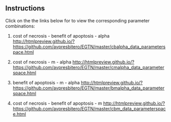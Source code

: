 ## Instructions

Click on the the links below for to view the corresponding parameter combinations: 

1. cost of necrosis - benefit of apoptosis - alpha
http://htmlpreview.github.io/?https://github.com/avpresbitero/EGTN/master/cbalpha_data_parameterspace.html

2. cost of necrosis - m - alpha
http://htmlpreview.github.io/?https://github.com/avpresbitero/EGTN/master/cmalpha_data_parameterspace.html

3. benefit of apoptosis - m - alpha
http://htmlpreview.github.io/?https://github.com/avpresbitero/EGTN/master/bmalpha_data_parameterspace.html

4. cost of necrosis - benefit of apoptosis - m
http://htmlpreview.github.io/?https://github.com/avpresbitero/EGTN/master/cbm_data_parameterspace.html
